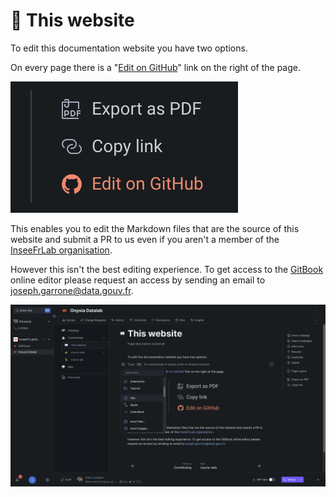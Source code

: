 # 📖 This website

To edit this documentation website you have two options.&#x20;

On every page there is a "[Edit on GitHub](https://github.com/InseeFrLab/docs.onyxia.sh)" link on the right of the page.

![](<../.gitbook/assets/image (15).png>)

This enables you to edit the Markdown files that are the source of this website and submit a PR to us even if you aren't a member of the [InseeFrLab organisation](https://github.com/InseeFrLab). &#x20;

However this isn't the best editing experience. To get access to the [GitBook](https://www.gitbook.com/) online editor please request an access by sending an email to [joseph.garrone@data.gouv.fr](mailto:joseph.garrone@data.gouv.fr). &#x20;

![The GitBook "what you see is what you get" editor](<../.gitbook/assets/image (10).png>)
